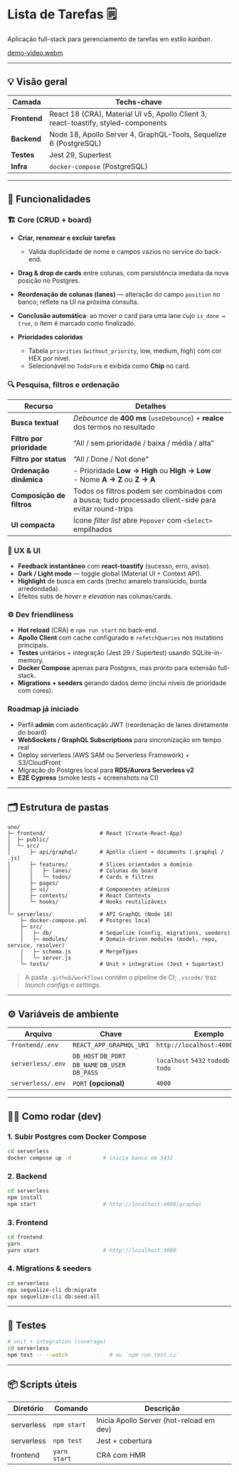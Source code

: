 # Lista de Tarefas 🗒️

Aplicação full-stack para gerenciamento de tarefas em estilo *kanban*.

[demo-video.webm](https://github.com/user-attachments/assets/f71e0c0e-a767-404f-a360-ca233e88cd5b)

---

## 💡 Visão geral

| Camada      | Techs-chave                                                                                           |
|-------------|--------------------------------------------------------------------------------------------------------|
| **Frontend**| React 18 (CRA), Material UI v5, Apollo Client 3, react-toastify, styled-components                     |
| **Backend** | Node 18, Apollo Server 4, GraphQL-Tools, Sequelize 6 (PostgreSQL)                                      |
| **Testes**  | Jest 29, Supertest                                                                                    |
| **Infra**   | `docker-compose` (PostgreSQL)|

---

## 🚀 Funcionalidades

### 🏗️ Core (CRUD + board)

* **Criar, renomear e excluir tarefas**

  * Valida duplicidade de nome e campos vazios no service do back-end.
* **Drag & drop de cards** entre colunas, com persistência imediata da nova posição no Postgres.
* **Reordenação de colunas (lanes)** — alteração do campo `position` no banco; reflete na UI na próxima consulta.
* **Conclusão automática**: ao mover o card para uma lane cujo `is_done = true`, o item é marcado como finalizado.
* **Prioridades coloridas**

  * Tabela `priorities` (`without_priority`, low, medium, high) com cor HEX por nível.
  * Selecionável no `TodoForm` e exibida como **Chip** no card.

### 🔍 Pesquisa, filtros e ordenação

| Recurso                   | Detalhes                                                                                               |
| ------------------------- | ------------------------------------------------------------------------------------------------------ |
| **Busca textual**         | *Debounce* de **400 ms** (`useDebounce`) + **realce** dos termos no resultado                          |
| **Filtro por prioridade** | “All / sem prioridade / baixa / média / alta”                                                          |
| **Filtro por status**     | “All / Done / Not done”                                                                                |
| **Ordenação dinâmica**    | - Prioridade **Low → High** ou **High → Low**<br>- Nome **A → Z** ou **Z → A**                         |
| **Composição de filtros** | Todos os filtros podem ser combinados com a busca; tudo processado client-side para evitar round-trips |
| **UI compacta**           | Ícone *filter list* abre `Popover` com `<Select>` empilhados                                           |

### 💎 UX & UI

* **Feedback instantâneo** com **react-toastify** (sucesso, erro, aviso).
* **Dark / Light mode** — toggle global (Material UI + Context API).
* **Highlight** de busca em cards (trecho amarelo translúcido, borda arredondada).
* Efeitos sutis de *hover* e *elevation* nas colunas/cards.

### ⚙️ Dev friendliness

* **Hot reload** (CRA) e `npm run start` no back-end.
* **Apollo Client** com cache configurado e `refetchQueries` nos mutations principais.
* **Testes** unitários + integração (Jest 29 / Supertest) usando SQLite-in-memory.
* **Docker Compose** apenas para Postgres, mas pronto para extensão full-stack.
* **Migrations + seeders** gerando dados demo (inclui níveis de prioridade com cores).

### Roadmap já iniciado
- Perfil **admin** com autenticação JWT (reordenação de lanes diretamente do board)
- **WebSockets / GraphQL Subscriptions** para sincronização em tempo real
- Deploy serverless (AWS SAM ou Serverless Framework) + S3/CloudFront
- Migração do Postgres local para **RDS/Aurora Serverless v2**
- **E2E Cypress** (smoke tests + screenshots na CI)

---

## 🗂️ Estrutura de pastas

```text
uno/
├─ frontend/                 # React (Create-React-App)
│  ├─ public/
│  └─ src/
│      ├─ api/graphql/       # Apollo client + documents (.graphql / .js)
│      ├─ features/          # Slices orientados a domínio
│      │   ├─ lanes/         # Colunas do board
│      │   └─ todos/         # Cards e filtros
│      ├─ pages/             
│      ├─ ui/                # Componentes atômicos
│      ├─ contexts/          # React Contexts
│      └─ hooks/             # Hooks reutilizáveis
│
└─ serverless/               # API GraphQL (Node 18)
    ├─ docker-compose.yml    # Postgres local
    ├─ src/
    │   ├─ db/               # Sequelize (config, migrations, seeders)
    │   ├─ modules/          # Domain-driven modules (model, repo, service, resolver)
    │   ├─ schema.js         # MergeTypes
    │   └─ server.js         
    └─ tests/                # Unit + integration (Jest + Supertest)
````

> A pasta `.github/workflows` contém o pipeline de CI; `.vscode/` traz *launch configs* e *settings*.

---

## ⚙️ Variáveis de ambiente

| Arquivo           | Chave                                             | Exemplo                                   |
| ----------------- | ------------------------------------------------- | ----------------------------------------- |
| `frontend/.env`   | `REACT_APP_GRAPHQL_URI`                           | `http://localhost:4000/graphql`           |
| `serverless/.env` | `DB_HOST` `DB_PORT` `DB_NAME` `DB_USER` `DB_PASS` | `localhost` `5432` `tododb` `todo` `todo` |
| `serverless/.env` | `PORT` **(opcional)**                             | `4000`                                    |

---

## 🏃‍♂️ Como rodar (dev)

### 1. Subir Postgres com Docker Compose

```bash
cd serverless
docker compose up -d          # inicia banco em 5432
```

### 2. Backend

```bash
cd serverless
npm install
npm start                     # http://localhost:4000/graphql
```

### 3. Frontend

```bash
cd frontend
yarn
yarn start                    # http://localhost:3000
```

### 4. Migrations & seeders

```bash
cd serverless
npx sequelize-cli db:migrate
npx sequelize-cli db:seed:all
```

---

## 🧪 Testes

```bash
# unit + integration (coverage)
cd serverless
npm test -- --watch             # ou `npm run test:ci`
```

---

## 📦 Scripts úteis

| Diretório           | Comando      | Descrição                                  |
| ------------------- | ------------ | ------------------------------------------ |
| serverless          | `npm start`  | Inicia Apollo Server (hot-reload em dev)   |
| serverless          | `npm test`   | Jest + cobertura                           |
| frontend            | `yarn start` | CRA com HMR                                |

